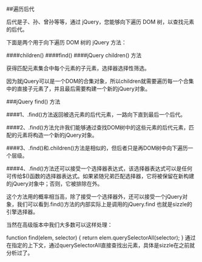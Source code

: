 ##遍历后代

后代是子、孙、曾孙等等，通过 jQuery，您能够向下遍历 DOM 树，以查找元素的后代。

下面是两个用于向下遍历 DOM 树的 jQuery 方法：

####children()
####find()
####jQuery children() 方法

获得匹配元素集合中每个元素的子元素，选择器选择性筛选。

因为就jQuery可以是一个DOM的合集对象，所以children就需要遍历每一个合集中的直接子元素了，并且最后需要构建一个新的jQuery对象。

###jQuery find() 方法

####1、.find()方法返回被选元素的后代元素，一路向下直到最后一个后代。

####2、.find()方法允许我们能够通过查找DOM树中的这些元素的后代元素，匹配的元素将构造一个新的jQuery对象。

####3、.find()和.children()方法是相似的，但后者只是再DOM树中向下遍历一个层级。

####4、.find()方法还可以接受一个选择器表达式，该选择器表达式可以是任何可传给$()函数的选择器表达式。如果紧随兄弟匹配选择器，它将被保留在新构建的jQuery对象中；否则，它被排除在外。

这个方法用的概率相当高，除了接受一个选择器外，还可以接受一个jQuery对象，我们可以看到.find()方法的内部实际上是调用的jQuery.find 也就是sizzle的引擎选择器。

当然在高级版本中我们大多数可以这样处理：

function find(elem, selector) {
  return elem.querySelectorAll(selector);
}
通过在指定的上下文，通过querySelectorAll直接查找出元素，具体是sizzle在之前就分析过了。